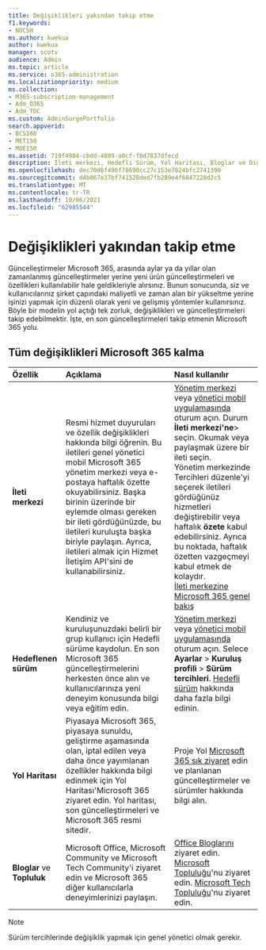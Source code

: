 ```yaml
---
title: Değişiklikleri yakından takip etme
f1.keywords:
- NOCSH
ms.author: kwekua
author: kwekua
manager: scotv
audience: Admin
ms.topic: article
ms.service: o365-administration
ms.localizationpriority: medium
ms.collection:
- M365-subscription-management
- Adm_O365
- Adm_TOC
ms.custom: AdminSurgePortfolio
search.appverid:
- BCS160
- MET150
- MOE150
ms.assetid: 719f4904-cbdd-4889-a0cf-fbd7837dfecd
description: İleti merkezi, Hedefli Sürüm, Yol Haritası, Bloglar ve Diğer Microsoft 365 kullanarak en son güncelleştirmeleri nasıl takip Community.
ms.openlocfilehash: dec70d6f496f78690cc27c153e7824bfc2741390
ms.sourcegitcommit: d4b867e37bf741528ded7fb289e4f6847228d2c5
ms.translationtype: MT
ms.contentlocale: tr-TR
ms.lasthandoff: 10/06/2021
ms.locfileid: "62985544"
---
```

# <a name="stay-on-top-of-changes"></a>Değişiklikleri yakından takip etme

Güncelleştirmeler Microsoft 365, arasında aylar ya da yıllar olan zamanlanmış güncelleştirmeler yerine yeni ürün güncelleştirmeleri ve özellikleri kullanılabilir hale geldikleriyle alırsınız. Bunun sonucunda, siz ve kullanıcılarınız şirket çapındaki maliyetli ve zaman alan bir yükseltme yerine işinizi yapmak için düzenli olarak yeni ve gelişmiş yöntemler kullanırsınız. Böyle bir modelin yol açtığı tek zorluk, değişiklikleri ve güncelleştirmeleri takip edebilmektir. İşte, en son güncelleştirmeleri takip etmenin Microsoft 365 yolu.

## <a name="stay-on-top-of-microsoft-365-changes"></a>Tüm değişiklikleri Microsoft 365 kalma

|Özellik|Açıklama|Nasıl kullanılır|
|:-----|:-----|:-----|
|**İleti merkezi** <br/> |Resmi hizmet duyuruları ve özellik değişiklikleri hakkında bilgi öğrenin. Bu iletileri genel yönetici mobil Microsoft 365 yönetim merkezi veya e-postaya haftalık özette okuyabilirsiniz. Başka birinin üzerinde bir eylemde olması gereken bir ileti gördüğünüzde, bu iletileri kuruluşta başka biriyle paylaşın. Ayrıca, iletileri almak için Hizmet İletişim API'sini de kullanabilirsiniz.  <br/> |[Yönetim merkezi](../admin-overview/about-the-admin-center.md) veya [yönetici mobil uygulamasında](../admin-overview/admin-mobile-app.md) oturum açın. Durum **İleti** **merkezi'ne**\> seçin. Okumak veya paylaşmak üzere bir ileti seçin.  <br/> Yönetim merkezinde Tercihleri düzenle'yi seçerek iletileri gördüğünüz hizmetleri değiştirebilir veya haftalık **özete** kabul edebilirsiniz. Ayrıca bu noktada, haftalık özetten vazgeçmeyi kabul etmek de kolaydır.  <br/> [İleti merkezine Microsoft 365 genel bakış](message-center.md) <br/> |
|**Hedeflenen sürüm** <br/> |Kendiniz ve kuruluşunuzdaki belirli bir grup kullanıcı için Hedefli sürüme kaydolun. En son Microsoft 365 güncelleştirmelerini herkesten önce alın ve kullanıcılarınıza yeni deneyim konusunda bilgi veya eğitim edin.  <br/> |[Yönetim merkezi](../admin-overview/about-the-admin-center.md) veya [yönetici mobil uygulamasında](../admin-overview/admin-mobile-app.md) oturum açın. Selece **Ayarlar** \> **Kuruluş profili** \> **Sürüm tercihleri**. [Hedefli sürüm](release-options-in-office-365.md) hakkında daha fazla bilgi edinin.  <br/> |
|**Yol Haritası** <br/> |Piyasaya Microsoft 365, piyasaya sunuldu, geliştirme aşamasında olan, iptal edilen veya daha önce yayımlanan özellikler hakkında bilgi edinmek için Yol Haritası'Microsoft 365 ziyaret edin. Yol haritası, son güncelleştirmeleri ve Microsoft 365 resmi sitedir.  <br/> |Proje Yol [Microsoft 365 sık ziyaret](https://www.microsoft.com/microsoft-365/roadmap) edin ve planlanan güncelleştirmeler ve sürümler hakkında bilgi alın.  <br/> |
|**Bloglar** ve **Topluluk** <br/> |Microsoft Office, Microsoft Community ve Microsoft Tech Community'i ziyaret edin ve Microsoft 365 diğer kullanıcılarla deneyimlerinizi paylaşın.  <br/> |[Office Bloglarını](https://www.microsoft.com/en-us/microsoft-365/blog/) ziyaret edin. [Microsoft Topluluğu](https://answers.microsoft.com)'nu ziyaret edin. [Microsoft Tech Topluluğu](https://techcommunity.microsoft.com)'nu ziyaret edin.  <br/> |

> [!NOTE]
> Sürüm tercihlerinde değişiklik yapmak için genel yönetici olmak gerekir.

